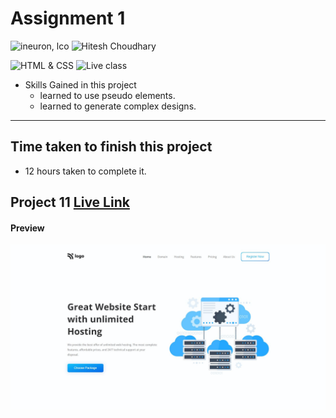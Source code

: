 # Assignment 1

![ineuron, lco](https://img.shields.io/badge/iNeuron-LCO-brightgreen)
![Hitesh Choudhary](https://img.shields.io/badge/Hitesh--Choudhary-Full--stack--JS--bootcamp-red)

![HTML & CSS](https://img.shields.io/badge/HTML-CSS-brightgreen)
![Live class](https://img.shields.io/badge/WEB--Dev-PROJECT--11-blue)


- Skills Gained in this project
  - learned to use pseudo elements.
  - learned to generate complex designs. 
---

## Time taken to finish this project

- 12 hours taken to complete it.
## Project 11 [Live Link]()
#### Preview

![Desktop](./preview.jpg)
